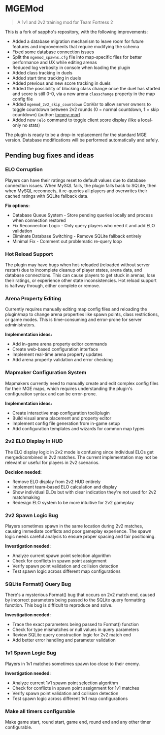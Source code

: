 # MGEMod
> A 1v1 and 2v2 training mod for Team Fortress 2

This is a fork of sappho's repository, with the following improvements:

- Added a database migration mechanism to leave room for future features and improvements that require modifying the schema
- Fixed some database connection issues
- Split the `mgemod_spawns.cfg` file into map-specific files for better performance and UX while editing arenas
- Reduced log verbosity in console when loading the plugin
- Added class tracking in duels
- Added start time tracking in duels
- Added previous and new score tracking in duels
- Added the possibility of blocking class change once the duel has started and score is still 0-0, via a new arena `classchange` property in the map config file
- Added `mgemod_2v2_skip_countdown` ConVar to allow server owners to toggle countdown between 2v2 rounds (0 = normal countdown, 1 = skip countdown) (author: [tommy-mor](https://github.com/sapphonie/MGEMod/pull/24))
- Added new `!elo` command to toggle client score display (like a local-only no stats)

The plugin is ready to be a drop-in replacement for the standard MGE version. Database modifications will be performed automatically and safely.

## Pending bug fixes and ideas

### ELO Corruption

Players can have their ratings reset to default values due to database connection issues. When MySQL fails, the plugin falls back to SQLite, then when MySQL reconnects, it re-queries all players and overwrites their cached ratings with SQLite fallback data.

**Fix options:**
- Database Queue System - Store pending queries locally and process when connection restored
- Fix Reconnection Logic - Only query players who need it and add ELO validation  
- Eliminate Database Switching - Remove SQLite fallback entirely
- Minimal Fix - Comment out problematic re-query loop

### Hot Reload Support

The plugin may have bugs when hot-reloaded (reloaded without server restart) due to incomplete cleanup of player states, arena data, and database connections. This can cause players to get stuck in arenas, lose their ratings, or experience other state inconsistencies. Hot reload support is halfway through, either complete or remove.

### Arena Property Editing

Currently requires manually editing map config files and reloading the plugin/map to change arena properties like spawn points, class restrictions, or game modes. This is time-consuming and error-prone for server administrators.

**Implementation ideas:**
- Add in-game arena property editor commands
- Create web-based configuration interface
- Implement real-time arena property updates
- Add arena property validation and error checking

### Mapmaker Configuration System

Mapmakers currently need to manually create and edit complex config files for their MGE maps, which requires understanding the plugin's configuration syntax and can be error-prone.

**Implementation ideas:**
- Create interactive map configuration tool/plugin
- Build visual arena placement and property editor
- Implement config file generation from in-game setup
- Add configuration templates and wizards for common map types

### 2v2 ELO Display in HUD

The ELO display logic in 2v2 mode is confusing since individual ELOs get merged/combined in 2v2 matches. The current implementation may not be relevant or useful for players in 2v2 scenarios.

**Decision needed:**
- Remove ELO display from 2v2 HUD entirely
- Implement team-based ELO calculation and display
- Show individual ELOs but with clear indication they're not used for 2v2 matchmaking
- Redesign ELO system to be more intuitive for 2v2 gameplay

### 2v2 Spawn Logic Bug

Players sometimes spawn in the same location during 2v2 matches, causing immediate conflicts and poor gameplay experience. The spawn logic needs careful analysis to ensure proper spacing and fair positioning.

**Investigation needed:**
- Analyze current spawn point selection algorithm
- Check for conflicts in spawn point assignment
- Verify spawn point validation and collision detection
- Test spawn logic across different map configurations

### SQLite Format() Query Bug

There's a mysterious Format() bug that occurs on 2v2 match end, caused by incorrect parameters being passed to the SQLite query formatting function. This bug is difficult to reproduce and solve.

**Investigation needed:**
- Trace the exact parameters being passed to Format() function
- Check for type mismatches or null values in query parameters
- Review SQLite query construction logic for 2v2 match end
- Add better error handling and parameter validation

### 1v1 Spawn Logic Bug

Players in 1v1 matches sometimes spawn too close to their enemy.

**Investigation needed:**
- Analyze current 1v1 spawn point selection algorithm
- Check for conflicts in spawn point assignment for 1v1 matches
- Verify spawn point validation and collision detection
- Test spawn logic across different 1v1 map configurations

### Make all timers configurable

Make game start, round start, game end, round end and any other timer configurable.